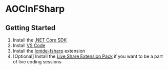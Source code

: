 # AOCInFSharp

## Getting Started

1. Install the [.NET Core SDK](https://dotnet.microsoft.com/download)
2. Install [VS Code](https://code.visualstudio.com/)
3. Install the [Ionide-fsharp](https://marketplace.visualstudio.com/items?itemName=Ionide.Ionide-fsharp) extension
4. [Optional] Install the [Live Share Extension Pack](https://marketplace.visualstudio.com/items?itemName=ms-vsliveshare.vsliveshare-pack) if you want to be a part of live coding sessions


